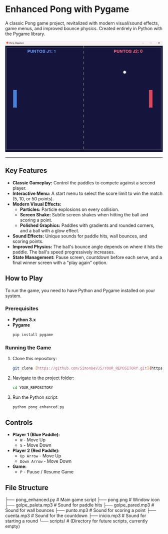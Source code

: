 # Enhanced Pong with Pygame

A classic Pong game project, revitalized with modern visual/sound effects, game menus, and improved bounce physics. Created entirely in Python with the Pygame library.

![Gameplay Screenshot](./images/pong.png)

---

## Key Features

-   **Classic Gameplay:** Control the paddles to compete against a second player.
-   **Interactive Menu:** A start menu to select the score limit to win the match (5, 10, or 50 points).
-   **Modern Visual Effects:**
    -   **Particles:** Particle explosions on every collision.
    -   **Screen Shake:** Subtle screen shakes when hitting the ball and scoring a point.
    -   **Polished Graphics:** Paddles with gradients and rounded corners, and a ball with a glow effect.
-   **Sound Effects:** Unique sounds for paddle hits, wall bounces, and scoring points.
-   **Improved Physics:** The ball's bounce angle depends on where it hits the paddle. The ball's speed progressively increases.
-   **State Management:** Pause screen, countdown before each serve, and a final winner screen with a "play again" option.

## How to Play

To run the game, you need to have Python and Pygame installed on your system.

### Prerequisites

-   **Python 3.x**
-   **Pygame**
    ```bash
    pip install pygame
    ```

### Running the Game

1.  Clone this repository:
    ```bash
    git clone [https://github.com/SimonDevJS/YOUR_REPOSITORY.git](https://github.com/SimonDevJS/YOUR_REPOSITORY.git)
    ```

2.  Navigate to the project folder:
    ```bash
    cd YOUR_REPOSITORY
    ```

3.  Run the Python script:
    ```bash
    python pong_enhanced.py
    ```

## Controls

-   **Player 1 (Blue Paddle):**
    -   `W` - Move Up
    -   `S` - Move Down
-   **Player 2 (Red Paddle):**
    -   `Up Arrow` - Move Up
    -   `Down Arrow` - Move Down
-   **Game:**
    -   `P` - Pause / Resume Game

## File Structure

├── pong_enhanced.py      # Main game script
├── pong.png              # Window icon
├── golpe_paleta.mp3      # Sound for paddle hits
├── golpe_pared.mp3       # Sound for wall bounces
├── punto.mp3             # Sound for scoring a point
├── cuenta.mp3            # Sound for the countdown
├── inicio.mp3            # Sound for starting a round
└── scripts/              # (Directory for future scripts, currently empty)

